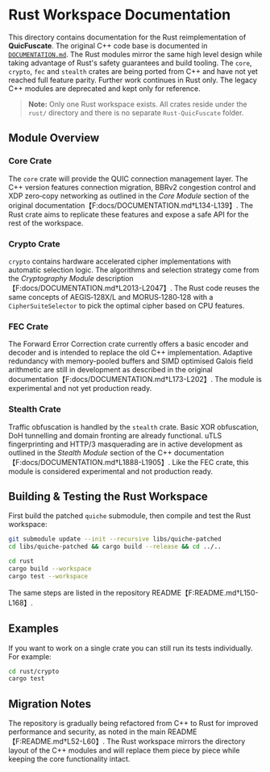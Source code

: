# Rust Workspace Documentation

This directory contains documentation for the Rust reimplementation of **QuicFuscate**. The
original C++ code base is documented in [`DOCUMENTATION.md`](DOCUMENTATION.md).
The Rust modules mirror the same high level design while taking advantage of
Rust's safety guarantees and build tooling. The `core`, `crypto`, `fec` and
`stealth` crates are being ported from C++ and have not yet reached full
feature parity. Further work continues in Rust only. The legacy C++ modules are
deprecated and kept only for reference.

> **Note:** Only one Rust workspace exists. All crates reside under the `rust/`
directory and there is no separate `Rust-QuicFuscate` folder.

## Module Overview

### Core Crate
The `core` crate will provide the QUIC connection management layer. The C++
version features connection migration, BBRv2 congestion control and XDP
zero‑copy networking as outlined in the *Core Module* section of the original
documentation【F:docs/DOCUMENTATION.md†L134-L139】. The Rust crate aims to
replicate these features and expose a safe API for the rest of the workspace.

### Crypto Crate
`crypto` contains hardware accelerated cipher implementations with automatic
selection logic. The algorithms and selection strategy come from the
*Cryptography Module* description【F:docs/DOCUMENTATION.md†L2013-L2047】. The Rust
code reuses the same concepts of AEGIS‑128X/L and MORUS‑1280‑128 with a
`CipherSuiteSelector` to pick the optimal cipher based on CPU features.

### FEC Crate
The Forward Error Correction crate currently offers a basic encoder and decoder
and is intended to replace the old C++ implementation. Adaptive redundancy with
memory-pooled buffers and SIMD optimised Galois field arithmetic are still in
development as described in the original
documentation【F:docs/DOCUMENTATION.md†L173-L202】. The module is experimental
and not yet production ready.

### Stealth Crate
Traffic obfuscation is handled by the `stealth` crate.  Basic XOR obfuscation,
DoH tunnelling and domain fronting are already functional.  uTLS
fingerprinting and HTTP/3 masquerading are in active development as outlined in
the *Stealth Module* section of the C++ documentation【F:docs/DOCUMENTATION.md†L1888-L1905】.
Like the FEC crate, this module is considered experimental and not production ready.

## Building & Testing the Rust Workspace
First build the patched `quiche` submodule, then compile and test the Rust workspace:

```bash
git submodule update --init --recursive libs/quiche-patched
cd libs/quiche-patched && cargo build --release && cd ../..
```

```bash
cd rust
cargo build --workspace
cargo test --workspace
```

The same steps are listed in the repository README【F:README.md†L150-L168】.

## Examples
If you want to work on a single crate you can still run its tests individually.
For example:

```bash
cd rust/crypto
cargo test
```

## Migration Notes
The repository is gradually being refactored from C++ to Rust for improved
performance and security, as noted in the main README【F:README.md†L52-L60】. The
Rust workspace mirrors the directory layout of the C++ modules and will replace
them piece by piece while keeping the core functionality intact.


